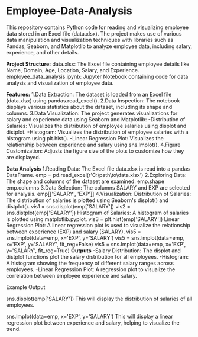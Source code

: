 # Employee-Data-Analysis
  This repository contains Python code for reading and visualizing employee data stored in an Excel file (data.xlsx). The project makes use of various data manipulation and visualization techniques with libraries such as Pandas, Seaborn, and Matplotlib to analyze employee data, including salary, experience, and other details.

**Project Structure:**
data.xlsx: The Excel file containing employee details like Name, Domain, Age, Location, Salary, and Experience.
employee_data_analysis.ipynb: Jupyter Notebook containing code for data analysis and visualization of employee data.

**Features:**
  1.Data Extraction: The dataset is loaded from an Excel file (data.xlsx) using pandas.read_excel().
  2.Data Inspection: The notebook displays various statistics about the dataset, including its shape and columns.
  3.Data Visualization: The project generates visualizations for salary and experience data using Seaborn and Matplotlib:
      -Distribution of Salaries: Visualizes the distribution of employee salaries using displot and distplot.
      -Histogram: Visualizes the distribution of employee salaries with a histogram using plt.hist().
      -Linear Regression Plot: Visualizes the relationship between experience and salary using sns.lmplot().
  4.Figure Customization: Adjusts the figure size of the plots to customize how they are displayed.

**Data Analysis**
1.Reading Data: The Excel file data.xlsx is read into a pandas DataFrame.
    emp = pd.read_excel(r'C:\\path\\to\\data.xlsx')
2.Exploring Data: The shape and columns of the dataset are examined.
    emp.shape
    emp.columns
3.Data Selection: The columns SALARY and EXP are selected for analysis.
    emp[['SALARY', 'EXP']]
4.Visualization:
    Distribution of Salaries: The distribution of salaries is plotted using Seaborn's displot() and distplot().
          vis1 = sns.displot(emp['SALARY'])
          vis2 = sns.distplot(emp['SALARY'])
    Histogram of Salaries: A histogram of salaries is plotted using matplotlib.pyplot.
          vis3 = plt.hist(emp['SALARY'])
    Linear Regression Plot: A linear regression plot is used to visualize the relationship between experience (EXP) and salary (SALARY).
          vis5 = sns.lmplot(data=emp, x='EXP', y='SALARY')
          vis5 = sns.lmplot(data=emp, x='EXP', y='SALARY', fit_reg=False)
          vis5 = sns.lmplot(data=emp, x='EXP', y='SALARY', fit_reg=True)
**Outputs**
-Salary Distribution: The displot and distplot functions plot the salary distribution for all employees.
-Histogram: A histogram showing the frequency of different salary ranges across employees.
-Linear Regression Plot: A regression plot to visualize the correlation between employee experience and salary.

Example Output

sns.displot(emp['SALARY'])
This will display the distribution of salaries of all employees.

sns.lmplot(data=emp, x='EXP', y='SALARY')
This will display a linear regression plot between experience and salary, helping to visualize the trend.
